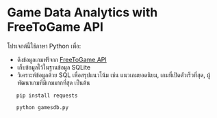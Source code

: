 # Game Data Analytics with FreeToGame API

โปรเจกต์นี้ใช้ภาษา Python เพื่อ:

- ดึงข้อมูลเกมฟรีจาก [FreeToGame API](https://www.freetogame.com/api-doc)
- เก็บข้อมูลไว้ในฐานข้อมูล SQLite
- วิเคราะห์ข้อมูลด้วย SQL เพื่อสรุปแนวโน้ม เช่น แนวเกมยอดนิยม, เกมที่เปิดตัวเร็วที่สุด, ผู้พัฒนาเกมที่มีเกมมากที่สุด เป็นต้น

```
   pip install requests
```
```
   python gamesdb.py
```
